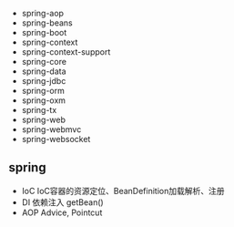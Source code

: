 
* spring-aop
* spring-beans
* spring-boot
* spring-context
* spring-context-support
* spring-core
* spring-data
* spring-jdbc
* spring-orm
* spring-oxm
* spring-tx
* spring-web
* spring-webmvc
* spring-websocket

## spring
* IoC IoC容器的资源定位、BeanDefinition加载解析、注册
* DI 依赖注入 getBean()
* AOP Advice, Pointcut
